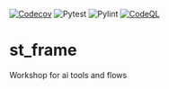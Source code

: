 [![Codecov](https://codecov.io/gh/GuyRoberts1972/st_frame/graph/badge.svg?token=TUTBLEIGR6)](https://codecov.io/gh/GuyRoberts1972/st_frame)
![Pytest](https://github.com/GuyRoberts1972/st_frame/actions/workflows/pytest.yml/badge.svg)
![Pylint](https://github.com/GuyRoberts1972/st_frame/actions/workflows/pylint.yml/badge.svg)
[![CodeQL](https://github.com/GuyRoberts1972/st_frame/actions/workflows/github-code-scanning/codeql/badge.svg)](https://github.com/GuyRoberts1972/st_frame/actions/workflows/github-code-scanning/codeql)

# st_frame
Workshop for ai tools and flows

